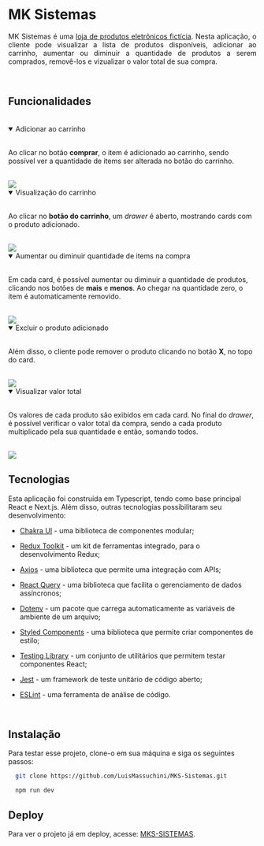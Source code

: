 
# MK Sistemas

<div align="justify">

MK Sistemas é uma [loja de produtos eletrônicos fictícia](https://mks-sistemas-one.vercel.app/). Nesta aplicação, o cliente pode visualizar a lista de produtos disponíveis, adicionar ao carrinho, aumentar ou diminuir a quantidade de produtos a serem comprados, removê-los e vizualizar o valor total de sua compra.


</div>
<br>

## Funcionalidades
<br>

<details open>
<summary>Adicionar ao carrinho</summary>
<br>

Ao clicar no botão **comprar**, o item é adicionado ao carrinho, sendo possível ver a quantidade de items ser alterada no botão do carrinho. 

<br>

<image src="assets/part1.gif"/>

<br>
</details>

<details open>
<summary>Visualização do carrinho</summary>
<br>

Ao clicar no **botão do carrinho**, um *drawer* é aberto, mostrando cards com o produto adicionado.

<br>

<image src="assets/part2.gif"/>

<br>
</details>

<details open>
<summary>Aumentar ou diminuir quantidade de items na compra</summary>
<br>

Em cada card, é possível aumentar ou diminuir a quantidade de produtos, clicando nos botões de **mais** e **menos**. Ao chegar na quantidade zero, o item é automaticamente removido. 

<br>

<image src="assets/part3.gif"/>

<br>
</details>

<details open>
<summary>Excluir o produto adicionado</summary>
<br>

Além disso, o cliente pode remover o produto clicando no botão **X**, no topo do card. 

<br>

<image src="assets/part4.gif"/>

<br>
</details>

<details open>
<summary>Visualizar valor total</summary>
<br>

Os valores de cada produto são exibidos em cada card. No final do *drawer*, é possível verificar o valor total da compra, sendo a cada produto multiplicado pela sua quantidade e então, somando todos.

<br>

<image src="assets/part5.gif"/>

<br>
</details>

## Tecnologias

Esta aplicação foi construída em Typescript, tendo como base principal React e Next.js. Além disso, outras tecnologias possibilitaram seu desenvolvimento:

- [Chakra UI](https://chakra-ui.com/) - uma biblioteca de componentes modular;

- [Redux Toolkit](https://redux-toolkit.js.org/) - um kit de ferramentas integrado, para o desenvolvimento Redux;

- [Axios](https://www.npmjs.com/package/axios) - uma biblioteca que permite uma integração com APIs;

- [React Query](https://www.npmjs.com/package/@tanstack/react-query) - uma biblioteca que facilita o gerenciamento de dados assíncronos;

- [Dotenv](https://www.npmjs.com/package/dotenv) - um pacote que carrega automaticamente as variáveis de ambiente de um arquivo; 
 
- [Styled Components](https://www.npmjs.com/package/styled-components) - uma biblioteca que permite criar componentes de estilo;

- [Testing Library](https://www.npmjs.com/package/testing-library) - um conjunto de utilitários que permitem testar componentes React;

- [Jest](https://www.npmjs.com/package/jest) - um framework de teste unitário de código aberto;

- [ESLint](https://www.npmjs.com/package/eslint) - uma ferramenta de análise de código.

<br>

## Instalação

Para testar esse projeto, clone-o em sua máquina e siga os seguintes passos:

```bash
  git clone https://github.com/LuisMassuchini/MKS-Sistemas.git

  npm run dev 

```

## Deploy

Para ver o projeto já em deploy, acesse: [MKS-SISTEMAS](https://mks-sistemas-one.vercel.app/).



